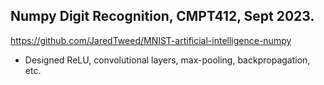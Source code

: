 ## Numpy Digit Recognition, CMPT412, Sept 2023.
https://github.com/JaredTweed/MNIST-artificial-intelligence-numpy 
* Designed ReLU, convolutional layers, max-pooling, backpropagation, etc.
